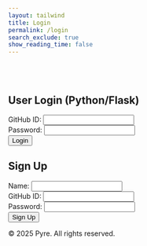 ```yaml
---
layout: tailwind
title: Login
permalink: /login
search_exclude: true
show_reading_time: false
---
```


<div class="min-h-screen w-full flex flex-col items-center justify-center bg-black bg-opacity-95 bg-[url('/api/placeholder/1920/1080')] bg-cover bg-center bg-blend-overlay py-12 px-4">
  <br>
  <br>
  <div class="flex flex-col md:flex-row gap-8 w-full max-w-4xl">
    <!-- Python Login Form -->
    <div class="w-full md:w-1/2 bg-gray-900 bg-opacity-80 rounded-lg shadow-xl p-8 backdrop-blur">
      <h2 class="text-2xl font-bold text-white mb-6" id="pythonTitle">User Login (Python/Flask)</h2>
      <form class="space-y-4" id="pythonForm" onsubmit="pythonLogin(); return false;">
        <div>
          <label class="block text-gray-400 text-sm mb-2">GitHub ID:</label>
          <input type="text" id="uid" name="uid" required class="w-full px-4 py-3 rounded bg-gray-800 text-white border border-gray-700 focus:border-orange-500 focus:outline-none">
        </div>
        <div>
          <label class="block text-gray-400 text-sm mb-2">Password:</label>
          <input type="password" id="password" name="password" required class="w-full px-4 py-3 rounded bg-gray-800 text-white border border-gray-700 focus:border-orange-500 focus:outline-none">
        </div>
        <div class="pt-2">
          <button type="submit" class="w-full py-3 px-4 bg-gray-800 hover:bg-gray-700 text-white font-medium rounded shadow transition duration-300">
            Login
          </button>
        </div>
        <div id="message" class="text-red-500 text-sm"></div>
      </form>
    </div>
    <!-- Sign Up Form -->
    <div class="w-full md:w-1/2 bg-gray-900 bg-opacity-80 rounded-lg shadow-xl p-8 backdrop-blur">
      <h2 class="text-2xl font-bold text-white mb-6" id="signupTitle">Sign Up</h2>
      <form class="space-y-4" id="signupForm" onsubmit="signup(); return false;">
        <div>
          <label class="block text-gray-400 text-sm mb-2">Name:</label>
          <input type="text" id="name" name="name" required class="w-full px-4 py-3 rounded bg-gray-800 text-white border border-gray-700 focus:border-orange-500 focus:outline-none">
        </div>
        <div>
          <label class="block text-gray-400 text-sm mb-2">GitHub ID:</label>
          <input type="text" id="signupUid" name="signupUid" required class="w-full px-4 py-3 rounded bg-gray-800 text-white border border-gray-700 focus:border-orange-500 focus:outline-none">
        </div>
        <div>
          <label class="block text-gray-400 text-sm mb-2">Password:</label>
          <input type="password" id="signupPassword" name="signupPassword" required class="w-full px-4 py-3 rounded bg-gray-800 text-white border border-gray-700 focus:border-orange-500 focus:outline-none">
        </div>
        <div class="pt-2 signup-card">
          <button type="submit" class="w-full py-3 px-4 bg-gradient-to-r from-orange-600 to-red-600 hover:from-orange-500 hover:to-red-500 text-white font-medium rounded shadow transition duration-300">
            Sign Up
          </button>
        </div>
        <div id="signupMessage" class="text-green-500 text-sm"></div>
      </form>
    </div>
  </div>
  <footer class="w-full py-6 text-center mt-8">
    <div class="text-gray-500 text-sm">© 2025 Pyre. All rights reserved.</div>
  </footer>
</div>

<script type="module">
        import { login, pythonURI, fetchOptions } from '{{site.baseurl}}/assets/js/api/config.js';

        // Function to handle Python login
        window.pythonLogin = function() {
                const options = {
                        URL: `${pythonURI}/api/authenticate`,
                        callback: handleLoginResponse,
                        message: "message",
                        method: "POST",
                        cache: "no-cache",
                        body: {
                                uid: document.getElementById("uid").value,
                                password: document.getElementById("password").value,
                        }
                };
                login(options);
        }

        // Function to handle signup
        window.signup = function() {
                const signupButton = document.querySelector(".signup-card button");

                // Disable the button and change its color
                signupButton.disabled = true;
                signupButton.style.backgroundColor = '#d3d3d3'; // Light gray to indicate disabled state

                const signupOptions = {
                        URL: `${pythonURI}/api/user`,
                        method: "POST",
                        cache: "no-cache",
                        body: {
                                name: document.getElementById("name").value,
                                uid: document.getElementById("signupUid").value,
                                password: document.getElementById("signupPassword").value,
                        }
                };

                fetch(signupOptions.URL, {
                        method: signupOptions.method,
                        headers: {
                                "Content-Type": "application/json"
                        },
                        body: JSON.stringify(signupOptions.body)
                })
                .then(response => {
                        if (!response.ok) {
                                throw new Error(`Signup failed: ${response.status}`);
                        }
                        return response.json();
                })
                .then(data => {
                        document.getElementById("signupMessage").textContent = "Signup successful!";
                        // Optionally redirect to login page or handle as needed
                        // window.location.href = '{{site.baseurl}}/profile';
                })
                .catch(error => {
                        console.error("Signup Error:", error);
                        document.getElementById("signupMessage").textContent = `Signup Error: ${error.message}`;
                        // Re-enable the button if there is an error
                        signupButton.disabled = false;
                        signupButton.style.backgroundColor = ''; // Reset to default color
                });
        };

        // Function to handle login response
        function handleLoginResponse() {
                const URL = `${pythonURI}/api/id`;

                fetch(URL, fetchOptions)
                        .then(response => {
                                if (!response.ok) {
                                        throw new Error(`Flask server response: ${response.status}`);
                                }
                                return response.json();
                        })
                        .then(data => {
                                if (data.role === 'admin') {
                                        window.location.href = '{{site.baseurl}}/adminlog';
                                } else {
                                        window.location.href = '{{site.baseurl}}/userlog';
                                }
                        })
                        .catch(error => {
                                console.error("Python Database Error:", error);
                                const errorMsg = `Python Database Error: ${error.message}`;
                                document.getElementById("message").textContent = errorMsg;
                        });
        }

        // Call relevant database functions on the page load
        window.onload = function() {
                 pythonDatabase();
        };
</script>
